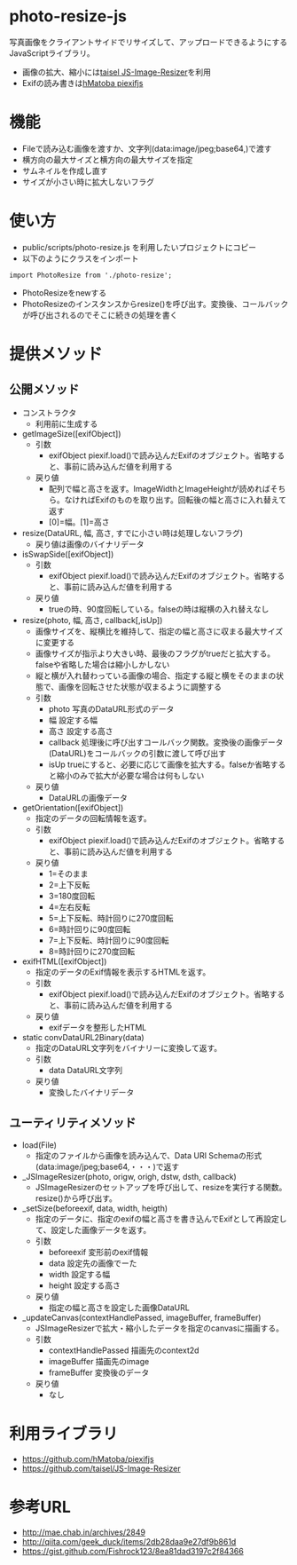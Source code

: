 # photo-resize-js
写真画像をクライアントサイドでリサイズして、アップロードできるようにするJavaScriptライブラリ。

- 画像の拡大、縮小には[taisel JS-Image-Resizer](https://github.com/taisel/JS-Image-Resizer)を利用
- Exifの読み書きは[hMatoba piexifjs](https://github.com/hMatoba/piexifjs)

# 機能
- Fileで読み込む画像を渡すか、文字列(data:image/jpeg;base64,)で渡す
- 横方向の最大サイズと横方向の最大サイズを指定
- サムネイルを作成し直す
- サイズが小さい時に拡大しないフラグ

# 使い方
- public/scripts/photo-resize.js を利用したいプロジェクトにコピー
- 以下のようにクラスをインポート
```
import PhotoResize from './photo-resize';
```
- PhotoResizeをnewする
- PhotoResizeのインスタンスからresize()を呼び出す。変換後、コールバックが呼び出されるのでそこに続きの処理を書く


# 提供メソッド
## 公開メソッド
- コンストラクタ
  - 利用前に生成する
- getImageSize([exifObject])
  - 引数
    - exifObject piexif.load()で読み込んだExifのオブジェクト。省略すると、事前に読み込んだ値を利用する
  - 戻り値
    - 配列で幅と高さを返す。ImageWidthとImageHeightが読めればそちら。なければExifのものを取り出す。回転後の幅と高さに入れ替えて返す
    - [0]=幅。[1]=高さ
- resize(DataURL, 幅, 高さ, すでに小さい時は処理しないフラグ)
  - 戻り値は画像のバイナリデータ
- isSwapSide([exifObject])
  - 引数
    - exifObject piexif.load()で読み込んだExifのオブジェクト。省略すると、事前に読み込んだ値を利用する
  - 戻り値
    - trueの時、90度回転している。falseの時は縦横の入れ替えなし
- resize(photo, 幅, 高さ, callback[,isUp])
  - 画像サイズを、縦横比を維持して、指定の幅と高さに収まる最大サイズに変更する
  - 画像サイズが指示より大きい時、最後のフラグがtrueだと拡大する。falseや省略した場合は縮小しかしない
  - 縦と横が入れ替わっている画像の場合、指定する縦と横をそのままの状態で、画像を回転させた状態が収まるように調整する
  - 引数
    - photo 写真のDataURL形式のデータ
    - 幅 設定する幅
    - 高さ 設定する高さ
    - callback 処理後に呼び出すコールバック関数。変換後の画像データ(DataURL)をコールバックの引数に渡して呼び出す
    - isUp trueにすると、必要に応じて画像を拡大する。falseか省略すると縮小のみで拡大が必要な場合は何もしない
  - 戻り値
    - DataURLの画像データ
- getOrientation([exifObject])
  - 指定のデータの回転情報を返す。
  - 引数
    - exifObject piexif.load()で読み込んだExifのオブジェクト。省略すると、事前に読み込んだ値を利用する
  - 戻り値
    - 1=そのまま
    - 2=上下反転
    - 3=180度回転
    - 4=左右反転
    - 5=上下反転、時計回りに270度回転
    - 6=時計回りに90度回転
    - 7=上下反転、時計回りに90度回転
    - 8=時計回りに270度回転
- exifHTML([exifObject])
  - 指定のデータのExif情報を表示するHTMLを返す。
  - 引数
    - exifObject piexif.load()で読み込んだExifのオブジェクト。省略すると、事前に読み込んだ値を利用する
  - 戻り値
    - exifデータを整形したHTML
- static convDataURL2Binary(data)
  - 指定のDataURL文字列をバイナリーに変換して返す。
  - 引数
    - data DataURL文字列
  - 戻り値
    - 変換したバイナリデータ

  
## ユーティリティメソッド
- load(File)
  - 指定のファイルから画像を読み込んで、Data URI Schemaの形式(data:image/jpeg;base64,・・・)で返す
- _JSImageResizer(photo, origw, origh, dstw, dsth, callback)
  - JSImageResizerのセットアップを呼び出して、resizeを実行する関数。resize()から呼び出す。
- _setSize(beforeexif, data, width, heigth)
  - 指定のデータに、指定のexifの幅と高さを書き込んでExifとして再設定して、設定した画像データを返す。
  - 引数
    - beforeexif 変形前のexif情報
    - data 設定先の画像でーた
    - width 設定する幅
    - height 設定する高さ
  - 戻り値
    - 指定の幅と高さを設定した画像DataURL
- _updateCanvas(contextHandlePassed, imageBuffer, frameBuffer)
  - JSImageResizerで拡大・縮小したデータを指定のcanvasに描画する。
  - 引数
    - contextHandlePassed 描画先のcontext2d
    - imageBuffer 描画先のimage
    - frameBuffer 変換後のデータ
  - 戻り値
    - なし

# 利用ライブラリ
- https://github.com/hMatoba/piexifjs
- https://github.com/taisel/JS-Image-Resizer



# 参考URL
- http://mae.chab.in/archives/2849
- http://qiita.com/geek_duck/items/2db28daa9e27df9b861d
- https://gist.github.com/Fishrock123/8ea81dad3197c2f84366
